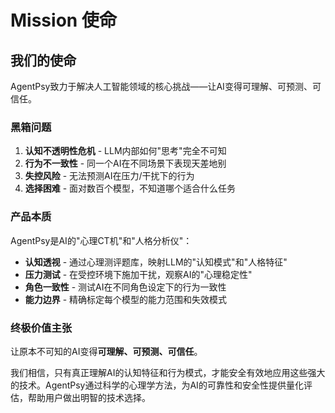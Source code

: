 # Mission 使命

## 我们的使命

AgentPsy致力于解决人工智能领域的核心挑战——让AI变得可理解、可预测、可信任。

### 黑箱问题
1. **认知不透明性危机** - LLM内部如何"思考"完全不可知
2. **行为不一致性** - 同一个AI在不同场景下表现天差地别
3. **失控风险** - 无法预测AI在压力/干扰下的行为
4. **选择困难** - 面对数百个模型，不知道哪个适合什么任务

### 产品本质

AgentPsy是AI的"心理CT机"和"人格分析仪"：

- **认知透视** - 通过心理测评题库，映射LLM的"认知模式"和"人格特征"
- **压力测试** - 在受控环境下施加干扰，观察AI的"心理稳定性"
- **角色一致性** - 测试AI在不同角色设定下的行为一致性
- **能力边界** - 精确标定每个模型的能力范围和失效模式

### 终极价值主张

让原本不可知的AI变得**可理解、可预测、可信任**。

我们相信，只有真正理解AI的认知特征和行为模式，才能安全有效地应用这些强大的技术。AgentPsy通过科学的心理学方法，为AI的可靠性和安全性提供量化评估，帮助用户做出明智的技术选择。